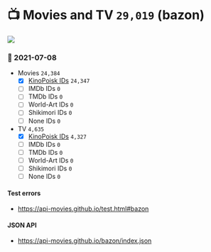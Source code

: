 # :tv: Movies and TV `29,019` (bazon)

<a href="https://API-Movies.github.io"><img src="https://API-Movies.github.io/banner.png?cache"></a>

### :date: 2021-07-08
- Movies `24,384`
  - [x] <a href="https://API-Movies.github.io/bazon/movie_kinopoisk_ids.json">KinoPoisk IDs</a> `24,347`
  - [ ] IMDb IDs `0`
  - [ ] TMDb IDs `0`
  - [ ] World-Art IDs `0`
  - [ ] Shikimori IDs `0`
  - [ ] None IDs `0`
- TV `4,635`
  - [x] <a href="https://API-Movies.github.io/bazon/tv_kinopoisk_ids.json">KinoPoisk IDs</a> `4,327`
  - [ ] IMDb IDs `0`
  - [ ] TMDb IDs `0`
  - [ ] World-Art IDs `0`
  - [ ] Shikimori IDs `0`
  - [ ] None IDs `0`
#### Test errors
- <a href='https://api-movies.github.io/test.html#bazon'>https://api-movies.github.io/test.html#bazon</a>
#### JSON API
- <a href='https://api-movies.github.io/bazon/index.json'>https://api-movies.github.io/bazon/index.json</a>
